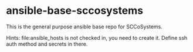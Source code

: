 # ansible-base-sccosystems
This is the general purpose ansible base repo for SCCoSystems.

Hints:
file:ansible_hosts is not checked in, you need to create it. Define ssh auth method and secrets in there.
